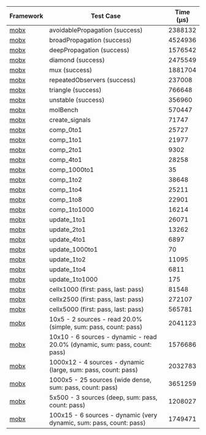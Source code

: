 | Framework | Test Case | Time (μs) |
| --- | --- | --- |
| [mobx](https://github.com/mobxjs/mobx.dart) | avoidablePropagation (success) | 2388132 |
| [mobx](https://github.com/mobxjs/mobx.dart) | broadPropagation (success) | 4524936 |
| [mobx](https://github.com/mobxjs/mobx.dart) | deepPropagation (success) | 1576542 |
| [mobx](https://github.com/mobxjs/mobx.dart) | diamond (success) | 2475549 |
| [mobx](https://github.com/mobxjs/mobx.dart) | mux (success) | 1881704 |
| [mobx](https://github.com/mobxjs/mobx.dart) | repeatedObservers (success) | 237008 |
| [mobx](https://github.com/mobxjs/mobx.dart) | triangle (success) | 766648 |
| [mobx](https://github.com/mobxjs/mobx.dart) | unstable (success) | 356960 |
| [mobx](https://github.com/mobxjs/mobx.dart) | molBench | 570447 |
| [mobx](https://github.com/mobxjs/mobx.dart) | create_signals | 71747 |
| [mobx](https://github.com/mobxjs/mobx.dart) | comp_0to1 | 25727 |
| [mobx](https://github.com/mobxjs/mobx.dart) | comp_1to1 | 21977 |
| [mobx](https://github.com/mobxjs/mobx.dart) | comp_2to1 | 9302 |
| [mobx](https://github.com/mobxjs/mobx.dart) | comp_4to1 | 28258 |
| [mobx](https://github.com/mobxjs/mobx.dart) | comp_1000to1 | 35 |
| [mobx](https://github.com/mobxjs/mobx.dart) | comp_1to2 | 38648 |
| [mobx](https://github.com/mobxjs/mobx.dart) | comp_1to4 | 25211 |
| [mobx](https://github.com/mobxjs/mobx.dart) | comp_1to8 | 22901 |
| [mobx](https://github.com/mobxjs/mobx.dart) | comp_1to1000 | 16214 |
| [mobx](https://github.com/mobxjs/mobx.dart) | update_1to1 | 26071 |
| [mobx](https://github.com/mobxjs/mobx.dart) | update_2to1 | 13262 |
| [mobx](https://github.com/mobxjs/mobx.dart) | update_4to1 | 6897 |
| [mobx](https://github.com/mobxjs/mobx.dart) | update_1000to1 | 70 |
| [mobx](https://github.com/mobxjs/mobx.dart) | update_1to2 | 11095 |
| [mobx](https://github.com/mobxjs/mobx.dart) | update_1to4 | 6811 |
| [mobx](https://github.com/mobxjs/mobx.dart) | update_1to1000 | 175 |
| [mobx](https://github.com/mobxjs/mobx.dart) | cellx1000 (first: pass, last: pass) | 81548 |
| [mobx](https://github.com/mobxjs/mobx.dart) | cellx2500 (first: pass, last: pass) | 272107 |
| [mobx](https://github.com/mobxjs/mobx.dart) | cellx5000 (first: pass, last: pass) | 565781 |
| [mobx](https://github.com/mobxjs/mobx.dart) | 10x5 - 2 sources - read 20.0% (simple, sum: pass, count: pass) | 2041123 |
| [mobx](https://github.com/mobxjs/mobx.dart) | 10x10 - 6 sources - dynamic - read 20.0% (dynamic, sum: pass, count: pass) | 1576686 |
| [mobx](https://github.com/mobxjs/mobx.dart) | 1000x12 - 4 sources - dynamic (large, sum: pass, count: pass) | 2032783 |
| [mobx](https://github.com/mobxjs/mobx.dart) | 1000x5 - 25 sources (wide dense, sum: pass, count: pass) | 3651259 |
| [mobx](https://github.com/mobxjs/mobx.dart) | 5x500 - 3 sources (deep, sum: pass, count: pass) | 1208027 |
| [mobx](https://github.com/mobxjs/mobx.dart) | 100x15 - 6 sources - dynamic (very dynamic, sum: pass, count: pass) | 1749471 |
